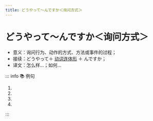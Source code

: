 ```yaml
---
title: どうやって～んですか＜询问方式＞
---
```

                
# どうやって～んですか＜询问方式＞

* 意义：询问行为、动作的方式、方法或事件的过程；
* 接续：どうやって＋ [动词连体形](../../verb.md#_4-动词的连体形-简体-连体修饰语) ＋ んですか；
* 译文：怎么样...；如何...

::: info :books: 例句

1. <grammer-content id='2-01-02-0' sentence='ギョーザは**どうやって[作る/つくる]んですか**。' trans='饺子怎么做的？' />
2. <grammer-content id='2-01-02-1' sentence='この[食べ物/たべもの]は[初めて/はじめて][見/み]ました。**どうやって[食べる/たべる]んですか**。' trans='这个食物我头次见。咋吃啊？' />
3. <grammer-content id='2-01-02-2' sentence='すみませんが、[駅/えき]までは**どうやって[行く/いく]んですか**。' trans='您好，请问车站怎么走？' />
4. <grammer-content id='2-01-02-3' sentence='[李/り]さんは**どうやって[日本語/にほんご]を[勉強/べんきょう]しているんですか**。' trans='小李怎么学日语的？' />

:::
